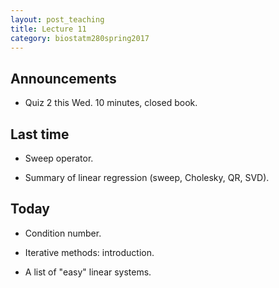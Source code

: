 ```yaml
---
layout: post_teaching
title: Lecture 11
category: biostatm280spring2017
---
```


## Announcements

* Quiz 2 this Wed. 10 minutes, closed book.

## Last time

* Sweep operator. 

* Summary of linear regression (sweep, Cholesky, QR, SVD). 

## Today

* Condition number.

* Iterative methods: introduction.

* A list of "easy" linear systems.